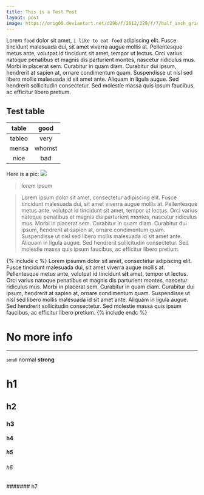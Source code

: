 ```yaml
---
title: This is a Test Post
layout: post
image: https://orig00.deviantart.net/d29b/f/2012/229/f/7/half_inch_grid_lines_by_nav3r-d5bfjyk.png
---
```


Lorem `food` dolor sit amet, `i like to eat food` adipiscing elit. Fusce tincidunt malesuada dui, sit amet viverra augue mollis at. Pellentesque metus ante, volutpat id tincidunt sit amet, tempor ut lectus. Orci varius natoque penatibus et magnis dis parturient montes, nascetur ridiculus mus. Morbi in placerat sem. Curabitur in quam diam. Curabitur dui ipsum, hendrerit at sapien at, ornare condimentum quam. Suspendisse ut nisl sed libero mollis malesuada id sit amet ante. Aliquam in ligula augue. Sed hendrerit sollicitudin consectetur. Sed molestie massa quis ipsum faucibus, ac efficitur libero pretium.

## Test table

|table | good|
|:------:|:------:|
|tableo|very|
|mensa | whomst|
|nice  | bad|

Here is a pic:
![](https://www.twosisterscrafting.com/wp-content/uploads/2016/09/mummy-marshmallow-pops-marshmallows.jpg)

> lorem ipsum

> Lorem ipsum dolor sit amet, consectetur adipiscing elit. Fusce tincidunt malesuada dui, sit amet viverra augue mollis at. Pellentesque metus ante, volutpat id tincidunt sit amet, tempor ut lectus. Orci varius natoque penatibus et magnis dis parturient montes, nascetur ridiculus mus. Morbi in placerat sem. Curabitur in quam diam. Curabitur dui ipsum, hendrerit at sapien at, ornare condimentum quam. Suspendisse ut nisl sed libero mollis malesuada id sit amet ante. Aliquam in ligula augue. Sed hendrerit sollicitudin consectetur. Sed molestie massa quis ipsum faucibus, ac efficitur libero pretium.

{% include c %}
Lorem ipsumm dolor sit amet, consectetur adipiscing elit. Fusce tincidunt malesuada dui, sit amet viverra augue mollis at. Pellentesque metus ante, volutpat id tincidunt **sit** amet, tempor ut lectus. Orci varius natoque penatibus et magnis dis parturient montes, nascetur ridiculus mus. Morbi in placerat sem. Curabitur in quam diam. Curabitur dui ipsum, hendrerit at sapien at, ornare condimentum quam. Suspendisse ut nisl sed libero mollis malesuada id sit amet ante. Aliquam in ligula augue. Sed hendrerit sollicitudin consectetur. Sed molestie massa quis ipsum faucibus, ac efficitur libero pretium.
{% include endc %}

# No more info
--------------

<small>small</small> normal
<strong>strong</strong>

# h1
## h2
### h3
#### h4
##### h5
###### h6
####### h7